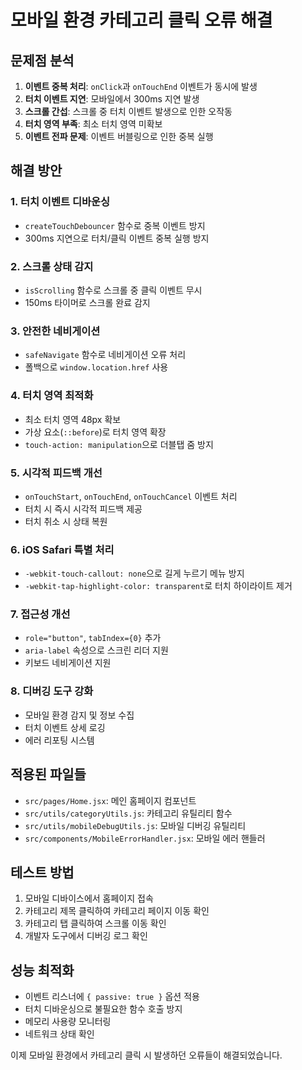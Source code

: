 # 모바일 환경 카테고리 클릭 오류 해결

## 문제점 분석
1. **이벤트 중복 처리**: `onClick`과 `onTouchEnd` 이벤트가 동시에 발생
2. **터치 이벤트 지연**: 모바일에서 300ms 지연 발생
3. **스크롤 간섭**: 스크롤 중 터치 이벤트 발생으로 인한 오작동
4. **터치 영역 부족**: 최소 터치 영역 미확보
5. **이벤트 전파 문제**: 이벤트 버블링으로 인한 중복 실행

## 해결 방안

### 1. 터치 이벤트 디바운싱
- `createTouchDebouncer` 함수로 중복 이벤트 방지
- 300ms 지연으로 터치/클릭 이벤트 중복 실행 방지

### 2. 스크롤 상태 감지
- `isScrolling` 함수로 스크롤 중 클릭 이벤트 무시
- 150ms 타이머로 스크롤 완료 감지

### 3. 안전한 네비게이션
- `safeNavigate` 함수로 네비게이션 오류 처리
- 폴백으로 `window.location.href` 사용

### 4. 터치 영역 최적화
- 최소 터치 영역 48px 확보
- 가상 요소(`::before`)로 터치 영역 확장
- `touch-action: manipulation`으로 더블탭 줌 방지

### 5. 시각적 피드백 개선
- `onTouchStart`, `onTouchEnd`, `onTouchCancel` 이벤트 처리
- 터치 시 즉시 시각적 피드백 제공
- 터치 취소 시 상태 복원

### 6. iOS Safari 특별 처리
- `-webkit-touch-callout: none`으로 길게 누르기 메뉴 방지
- `-webkit-tap-highlight-color: transparent`로 터치 하이라이트 제거

### 7. 접근성 개선
- `role="button"`, `tabIndex={0}` 추가
- `aria-label` 속성으로 스크린 리더 지원
- 키보드 네비게이션 지원

### 8. 디버깅 도구 강화
- 모바일 환경 감지 및 정보 수집
- 터치 이벤트 상세 로깅
- 에러 리포팅 시스템

## 적용된 파일들
- `src/pages/Home.jsx`: 메인 홈페이지 컴포넌트
- `src/utils/categoryUtils.js`: 카테고리 유틸리티 함수
- `src/utils/mobileDebugUtils.js`: 모바일 디버깅 유틸리티
- `src/components/MobileErrorHandler.jsx`: 모바일 에러 핸들러

## 테스트 방법
1. 모바일 디바이스에서 홈페이지 접속
2. 카테고리 제목 클릭하여 카테고리 페이지 이동 확인
3. 카테고리 탭 클릭하여 스크롤 이동 확인
4. 개발자 도구에서 디버깅 로그 확인

## 성능 최적화
- 이벤트 리스너에 `{ passive: true }` 옵션 적용
- 터치 디바운싱으로 불필요한 함수 호출 방지
- 메모리 사용량 모니터링
- 네트워크 상태 확인

이제 모바일 환경에서 카테고리 클릭 시 발생하던 오류들이 해결되었습니다.